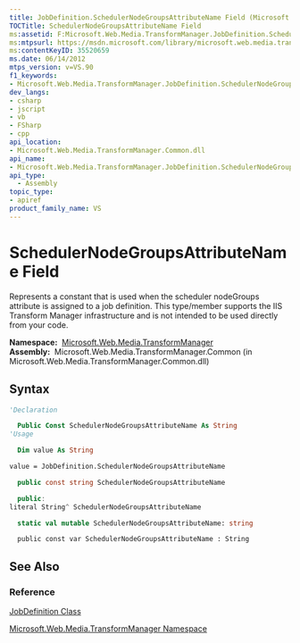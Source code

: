 ```yaml
---
title: JobDefinition.SchedulerNodeGroupsAttributeName Field (Microsoft.Web.Media.TransformManager)
TOCTitle: SchedulerNodeGroupsAttributeName Field
ms:assetid: F:Microsoft.Web.Media.TransformManager.JobDefinition.SchedulerNodeGroupsAttributeName
ms:mtpsurl: https://msdn.microsoft.com/library/microsoft.web.media.transformmanager.jobdefinition.schedulernodegroupsattributename(v=VS.90)
ms:contentKeyID: 35520659
ms.date: 06/14/2012
mtps_version: v=VS.90
f1_keywords:
- Microsoft.Web.Media.TransformManager.JobDefinition.SchedulerNodeGroupsAttributeName
dev_langs:
- csharp
- jscript
- vb
- FSharp
- cpp
api_location:
- Microsoft.Web.Media.TransformManager.Common.dll
api_name:
- Microsoft.Web.Media.TransformManager.JobDefinition.SchedulerNodeGroupsAttributeName
api_type:
  - Assembly
topic_type:
- apiref
product_family_name: VS
---
```


# SchedulerNodeGroupsAttributeName Field

Represents a constant that is used when the scheduler nodeGroups attribute is assigned to a job definition. This type/member supports the IIS Transform Manager infrastructure and is not intended to be used directly from your code.

**Namespace:**  [Microsoft.Web.Media.TransformManager](microsoft-web-media-transformmanager-namespace.md)  
**Assembly:**  Microsoft.Web.Media.TransformManager.Common (in Microsoft.Web.Media.TransformManager.Common.dll)

## Syntax

```vb
'Declaration

  Public Const SchedulerNodeGroupsAttributeName As String
'Usage

  Dim value As String

value = JobDefinition.SchedulerNodeGroupsAttributeName
```

```csharp
  public const string SchedulerNodeGroupsAttributeName
```

```cpp
  public:
literal String^ SchedulerNodeGroupsAttributeName
```

``` fsharp
  static val mutable SchedulerNodeGroupsAttributeName: string
```

```jscript
  public const var SchedulerNodeGroupsAttributeName : String
```

## See Also

### Reference

[JobDefinition Class](jobdefinition-class-microsoft-web-media-transformmanager.md)

[Microsoft.Web.Media.TransformManager Namespace](microsoft-web-media-transformmanager-namespace.md)
